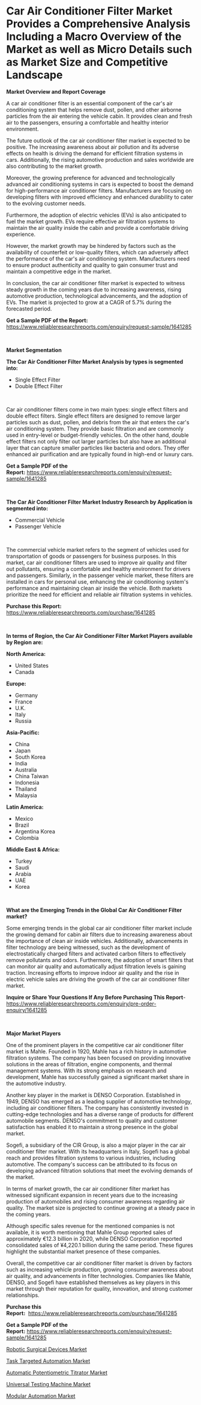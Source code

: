 <p><h1>Car Air Conditioner Filter Market Provides a Comprehensive Analysis Including a Macro Overview of the Market as well as Micro Details such as Market Size and Competitive Landscape</h1></p><p><strong>Market Overview and Report Coverage</strong></p>
<p><p>A car air conditioner filter is an essential component of the car's air conditioning system that helps remove dust, pollen, and other airborne particles from the air entering the vehicle cabin. It provides clean and fresh air to the passengers, ensuring a comfortable and healthy interior environment.</p><p>The future outlook of the car air conditioner filter market is expected to be positive. The increasing awareness about air pollution and its adverse effects on health is driving the demand for efficient filtration systems in cars. Additionally, the rising automotive production and sales worldwide are also contributing to the market growth.</p><p>Moreover, the growing preference for advanced and technologically advanced air conditioning systems in cars is expected to boost the demand for high-performance air conditioner filters. Manufacturers are focusing on developing filters with improved efficiency and enhanced durability to cater to the evolving customer needs.</p><p>Furthermore, the adoption of electric vehicles (EVs) is also anticipated to fuel the market growth. EVs require effective air filtration systems to maintain the air quality inside the cabin and provide a comfortable driving experience.</p><p>However, the market growth may be hindered by factors such as the availability of counterfeit or low-quality filters, which can adversely affect the performance of the car's air conditioning system. Manufacturers need to ensure product authenticity and quality to gain consumer trust and maintain a competitive edge in the market.</p><p>In conclusion, the car air conditioner filter market is expected to witness steady growth in the coming years due to increasing awareness, rising automotive production, technological advancements, and the adoption of EVs. The market is projected to grow at a CAGR of 5.7% during the forecasted period.</p></p>
<p><strong>Get a Sample PDF of the Report:</strong> <a href="https://www.reliableresearchreports.com/enquiry/request-sample/1641285">https://www.reliableresearchreports.com/enquiry/request-sample/1641285</a></p>
<p>&nbsp;</p>
<p><strong>Market Segmentation</strong></p>
<p><strong>The Car Air Conditioner Filter Market Analysis by types is segmented into:</strong></p>
<p><ul><li>Single Effect Filter</li><li>Double Effect Filter</li></ul></p>
<p>&nbsp;</p>
<p><p>Car air conditioner filters come in two main types: single effect filters and double effect filters. Single effect filters are designed to remove larger particles such as dust, pollen, and debris from the air that enters the car's air conditioning system. They provide basic filtration and are commonly used in entry-level or budget-friendly vehicles. On the other hand, double effect filters not only filter out larger particles but also have an additional layer that can capture smaller particles like bacteria and odors. They offer enhanced air purification and are typically found in high-end or luxury cars.</p></p>
<p><strong>Get a Sample PDF of the Report:</strong>&nbsp;<a href="https://www.reliableresearchreports.com/enquiry/request-sample/1641285">https://www.reliableresearchreports.com/enquiry/request-sample/1641285</a></p>
<p>&nbsp;</p>
<p><strong>The Car Air Conditioner Filter Market Industry Research by Application is segmented into:</strong></p>
<p><ul><li>Commercial Vehicle</li><li>Passenger Vehicle</li></ul></p>
<p>&nbsp;</p>
<p><p>The commercial vehicle market refers to the segment of vehicles used for transportation of goods or passengers for business purposes. In this market, car air conditioner filters are used to improve air quality and filter out pollutants, ensuring a comfortable and healthy environment for drivers and passengers. Similarly, in the passenger vehicle market, these filters are installed in cars for personal use, enhancing the air conditioning system's performance and maintaining clean air inside the vehicle. Both markets prioritize the need for efficient and reliable air filtration systems in vehicles.</p></p>
<p><strong>Purchase this Report:</strong>&nbsp; <a href="https://www.reliableresearchreports.com/purchase/1641285">https://www.reliableresearchreports.com/purchase/1641285</a></p>
<p>&nbsp;</p>
<p><strong>In terms of Region, the Car Air Conditioner Filter Market Players available by Region are:</strong></p>
<p>
    <p> <strong> North America: </strong>
        <ul>
            <li>United States</li>
            <li>Canada</li>
        </ul>
        </p> 
    <p> <strong> Europe: </strong>
        <ul>
            <li>Germany</li>
            <li>France</li>
            <li>U.K.</li>
            <li>Italy</li>
            <li>Russia</li>
        </ul>
        </p> 
    <p> <strong> Asia-Pacific: </strong>
        <ul>
            <li>China</li>
            <li>Japan</li>
            <li>South Korea</li>
            <li>India</li>
            <li>Australia</li>
            <li>China Taiwan</li>
            <li>Indonesia</li>
            <li>Thailand</li>
            <li>Malaysia</li>
        </ul>
        </p> 
    <p> <strong> Latin America: </strong>
        <ul>
            <li>Mexico</li>
            <li>Brazil</li>
            <li>Argentina Korea</li>
            <li>Colombia</li>
        </ul>
        </p> 
    <p> <strong> Middle East & Africa: </strong>
        <ul>
            <li>Turkey</li>
            <li>Saudi</li>
            <li>Arabia</li>
            <li>UAE</li>
            <li>Korea</li>
        </ul>
    </p>
    </p>
<p>&nbsp;</p>
<p><strong>What are the Emerging Trends in the Global Car Air Conditioner Filter market?</strong></p>
<p><p>Some emerging trends in the global car air conditioner filter market include the growing demand for cabin air filters due to increasing awareness about the importance of clean air inside vehicles. Additionally, advancements in filter technology are being witnessed, such as the development of electrostatically charged filters and activated carbon filters to effectively remove pollutants and odors. Furthermore, the adoption of smart filters that can monitor air quality and automatically adjust filtration levels is gaining traction. Increasing efforts to improve indoor air quality and the rise in electric vehicle sales are driving the growth of the car air conditioner filter market.</p></p>
<p><strong>Inquire or Share Your Questions If Any Before Purchasing This Report</strong>- <a href="https://www.reliableresearchreports.com/enquiry/pre-order-enquiry/1641285">https://www.reliableresearchreports.com/enquiry/pre-order-enquiry/1641285</a></p>
<p>&nbsp;</p>
<p><strong>Major Market Players</strong></p>
<p><p>One of the prominent players in the competitive car air conditioner filter market is Mahle. Founded in 1920, Mahle has a rich history in automotive filtration systems. The company has been focused on providing innovative solutions in the areas of filtration, engine components, and thermal management systems. With its strong emphasis on research and development, Mahle has successfully gained a significant market share in the automotive industry.</p><p>Another key player in the market is DENSO Corporation. Established in 1949, DENSO has emerged as a leading supplier of automotive technology, including air conditioner filters. The company has consistently invested in cutting-edge technologies and has a diverse range of products for different automobile segments. DENSO's commitment to quality and customer satisfaction has enabled it to maintain a strong presence in the global market.</p><p>Sogefi, a subsidiary of the CIR Group, is also a major player in the car air conditioner filter market. With its headquarters in Italy, Sogefi has a global reach and provides filtration systems to various industries, including automotive. The company's success can be attributed to its focus on developing advanced filtration solutions that meet the evolving demands of the market.</p><p>In terms of market growth, the car air conditioner filter market has witnessed significant expansion in recent years due to the increasing production of automobiles and rising consumer awareness regarding air quality. The market size is projected to continue growing at a steady pace in the coming years.</p><p>Although specific sales revenue for the mentioned companies is not available, it is worth mentioning that Mahle Group reported sales of approximately €12.3 billion in 2020, while DENSO Corporation reported consolidated sales of ¥4,220.1 billion during the same period. These figures highlight the substantial market presence of these companies.</p><p>Overall, the competitive car air conditioner filter market is driven by factors such as increasing vehicle production, growing consumer awareness about air quality, and advancements in filter technologies. Companies like Mahle, DENSO, and Sogefi have established themselves as key players in this market through their reputation for quality, innovation, and strong customer relationships.</p></p>
<p><strong>Purchase this Report:</strong>&nbsp;&nbsp;<a href="https://www.reliableresearchreports.com/purchase/1641285">https://www.reliableresearchreports.com/purchase/1641285</a></p>
<p></p>
<p><strong>Get a Sample PDF of the Report:</strong>&nbsp;<a href="https://www.reliableresearchreports.com/enquiry/request-sample/1641285">https://www.reliableresearchreports.com/enquiry/request-sample/1641285</a></p>
<p><p><a href="https://www.linkedin.com/pulse/robotic-surgical-devices-market-research-report-unlocks-analysis-vbtje/">Robotic Surgical Devices Market</a></p><p><a href="https://www.linkedin.com/pulse/task-targeted-automation-market-insights-players-forecast-8xpke/">Task Targeted Automation Market</a></p><p><a href="https://medium.com/@jackybrekke/automatic-potentiometric-titrator-market-competitive-analysis-market-trends-and-forecast-to-2030-211186685be5">Automatic Potentiometric Titrator Market</a></p><p><a href="https://medium.com/@taniawisozk2023/universal-testing-machine-market-size-reveals-the-best-marketing-channels-in-global-industry-fb2a622569c5">Universal Testing Machine Market</a></p><p><a href="https://www.linkedin.com/pulse/modular-automation-market-share-amp-new-trends-analysis-report-dbtge/">Modular Automation Market</a></p></p>